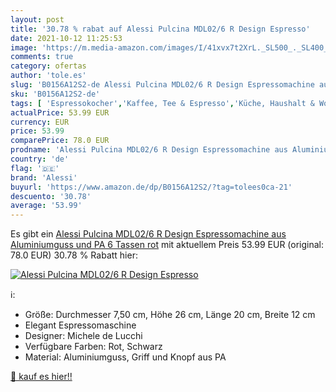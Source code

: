```yaml
---
layout: post
title: '30.78 % rabat auf Alessi Pulcina MDL02/6 R Design Espresso'
date: 2021-10-12 11:25:53
image: 'https://m.media-amazon.com/images/I/41xvx7t2XrL._SL500_._SL400_.jpg'
comments: true
category: ofertas
author: 'tole.es'
slug: 'B0156A12S2-de Alessi Pulcina MDL02/6 R Design Espressomachine aus...'
sku: 'B0156A12S2-de'
tags: [ 'Espressokocher','Kaffee, Tee & Espresso','Küche, Haushalt & Wohnen','Küche, Kochen & Backen','alessi', ]
actualPrice: 53.99 EUR
currency: EUR
price: 53.99
comparePrice: 78.0 EUR
prodname: 'Alessi Pulcina MDL02/6 R Design Espressomachine aus Aluminiumguss und PA  6 Tassen  rot'
country: 'de'
flag: '🇩🇪'
brand: 'Alessi'
buyurl: 'https://www.amazon.de/dp/B0156A12S2/?tag=tolees0ca-21'
descuento: '30.78'
average: '53.99'
---
```


Es gibt ein [Alessi Pulcina MDL02/6 R Design Espressomachine aus Aluminiumguss und PA  6 Tassen  rot](https://www.amazon.de/dp/B0156A12S2/?tag=tolees0ca-21) mit aktuellem Preis 53.99 EUR (original: 78.0 EUR) 30.78 % Rabatt hier:

[![Alessi Pulcina MDL02/6 R Design Espresso](https://m.media-amazon.com/images/I/41xvx7t2XrL._SL500_._SL400_.jpg)](https://www.amazon.de/dp/B0156A12S2/?tag=tolees0ca-21)

ℹ️:

- Größe: Durchmesser 7,50 cm, Höhe 26 cm, Länge 20 cm, Breite 12 cm
- Elegant Espressomaschine
- Designer: Michele de Lucchi
- Verfügbare Farben: Rot, Schwarz
- Material: Aluminiumguss, Griff und Knopf aus PA

[🛒 kauf es hier!!](https://www.amazon.de/dp/B0156A12S2/?tag=tolees0ca-21)
